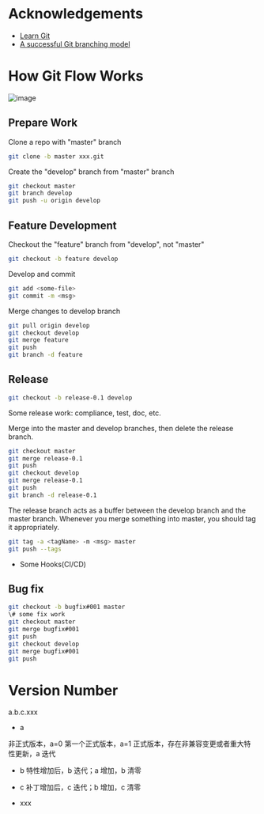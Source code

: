 
# Acknowledgements

- [Learn Git](https://www.atlassian.com/git/workflows#!workflow-gitflow)
- [A successful Git branching model](https://nvie.com/posts/a-successful-git-branching-model)

# How Git Flow Works

![image](https://blog.didispace.com/content/images/posts/gitflow-info-5.png)

  

## Prepare Work

Clone a repo with "master" branch
```bash
git clone -b master xxx.git
```

Create the "develop" branch from "master" branch
```bash
git checkout master
git branch develop
git push -u origin develop
```

## Feature Development

Checkout the "feature" branch from "develop", not "master"
```bash
git checkout -b feature develop
```

Develop and commit
```bash
git add <some-file>
git commit -m <msg>
```

Merge changes to develop branch
```bash
git pull origin develop
git checkout develop
git merge feature
git push
git branch -d feature
```

## Release

```bash
git checkout -b release-0.1 develop
```
Some release work: compliance, test, doc, etc.

Merge into the master and develop branches, then delete the release branch.
```bash
git checkout master
git merge release-0.1
git push
git checkout develop
git merge release-0.1
git push
git branch -d release-0.1
```
The release branch acts as a buffer between the develop branch and the master branch. Whenever you merge something into master, you should tag it appropriately.

```bash
git tag -a <tagName> -m <msg> master
git push --tags
```
- Some Hooks(CI/CD)

## Bug fix
```bash
git checkout -b bugfix#001 master
\# some fix work
git checkout master
git merge bugfix#001
git push
git checkout develop
git merge bugfix#001
git push
```


# Version Number
a.b.c.xxx
- a

非正式版本，a=0
第一个正式版本，a=1
正式版本，存在非兼容变更或者重大特性更新，a 迭代

- b
特性增加后，b 迭代；a 增加，b 清零

- c
补丁增加后，c 迭代；b 增加，c 清零

- xxx